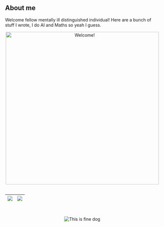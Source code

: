 ## About me 
Welcome fellow mentally ill distinguished individual! 
Here are a bunch of stuff I wrote, I do AI and Maths so yeah I guess.<br>
<div align="center" width="50">

<img src="https://media.giphy.com/media/QNFhOolVeCzPQ2Mx85/giphy.gif" alt="Welcome!" width="500"/>

</div>


<br>
<div align="center" width="50">


| <a href="#"><img src="https://github-readme-stats.vercel.app/api?username=harclog&show_icons=true&theme=transparent&hide=prs,contribs&hide_border=true"></a> | <a href="#"><img src="https://github-readme-stats.vercel.app/api/top-langs/?username=harclog&theme=transparent&layout=compact&hide_border=true&size_weight=1&count_weight=1"></a> |
| ----------- | ----------- |

</div>
<br>
<div align="center" width="50">

![This is fine dog](https://media.npr.org/assets/img/2023/01/14/this-is-fine_custom-dcb93e90c4e1548ffb16978a5a8d182270c872a9-s800-c85.webp)

</div>

